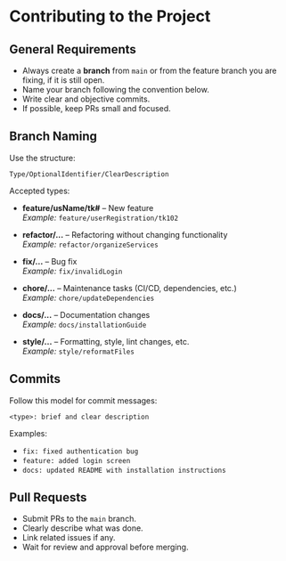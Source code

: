 # Contributing to the Project

## General Requirements
- Always create a **branch** from `main` or from the feature branch you are fixing, if it is still open.
- Name your branch following the convention below.
- Write clear and objective commits.
- If possible, keep PRs small and focused.

## Branch Naming

Use the structure:

```
Type/OptionalIdentifier/ClearDescription
```

Accepted types:
- **feature/usName/tk#** – New feature  
    _Example:_ `feature/userRegistration/tk102`

- **refactor/...** – Refactoring without changing functionality  
    _Example:_ `refactor/organizeServices`

- **fix/...** – Bug fix  
    _Example:_ `fix/invalidLogin`

- **chore/...** – Maintenance tasks (CI/CD, dependencies, etc.)  
    _Example:_ `chore/updateDependencies`

- **docs/...** – Documentation changes  
    _Example:_ `docs/installationGuide`

- **style/...** – Formatting, style, lint changes, etc.  
    _Example:_ `style/reformatFiles`

## Commits

Follow this model for commit messages:

```
<type>: brief and clear description
```

Examples:

- `fix: fixed authentication bug`
- `feature: added login screen`
- `docs: updated README with installation instructions`

## Pull Requests

- Submit PRs to the `main` branch.
- Clearly describe what was done.
- Link related issues if any.
- Wait for review and approval before merging.